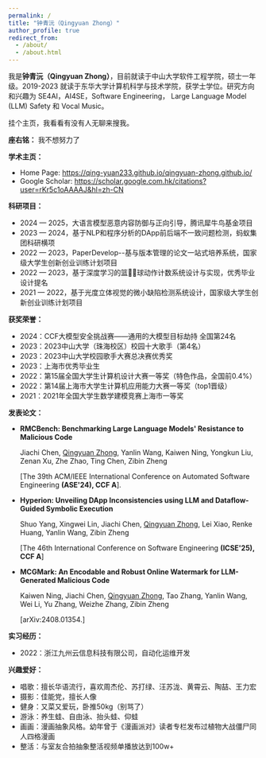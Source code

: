 ```yaml
---
permalink: /
title: "钟青沅（Qingyuan Zhong）"
author_profile: true
redirect_from: 
  - /about/
  - /about.html
---
```


我是**钟青沅（Qingyuan Zhong）**，目前就读于中山大学软件工程学院，硕士一年级。2019-2023 就读于东华大学计算机科学与技术学院，获学士学位。研究方向和兴趣为 SE4AI，AI4SE，Software Engineering， Large Language Model (LLM) Safety 和 Vocal Music。

挂个主页，我看看有没有人无聊来搜我。


**座右铭：** 我不想努力了

**学术主页：**
- Home Page: https://qing-yuan233.github.io/qingyuan-zhong.github.io/
- Google Scholar: https://scholar.google.com.hk/citations?user=rKr5c1oAAAAJ&hl=zh-CN

**科研项目：**
- 2024 — 2025，大语言模型恶意内容防御与正向引导，腾讯犀牛鸟基金项目
- 2023 — 2024，基于NLP和程序分析的DApp前后端不一致问题检测，蚂蚁集团科研横项
- 2022 — 2023，PaperDevelop--基与版本管理的论文一站式培养系统，国家级大学生创新创业训练计划项目
- 2022 — 2023，基于深度学习的篮🐔🏀球动作计数系统设计与实现，优秀毕业设计提名
- 2021 — 2022，基于光度立体视觉的微小缺陷检测系统设计，国家级大学生创新创业训练计划项目

**获奖荣誉：**
- 2024：CCF大模型安全挑战赛——通用的大模型目标劫持 全国第24名
- 2023：2023中山大学（珠海校区）校园十大歌手（第4名）
- 2023：2023中山大学校园歌手大赛总决赛优秀奖
- 2023：上海市优秀毕业生
- 2022：第15届全国大学生计算机设计大赛一等奖（特色作品，全国前0.4%）
- 2022：第14届上海市大学生计算机应用能力大赛一等奖（top1晋级）
- 2021：2021年全国大学生数学建模竞赛上海市一等奖

**发表论文：**
- **RMCBench: Benchmarking Large Language Models' Resistance to Malicious Code**

  Jiachi Chen, <u>Qingyuan Zhong</u>, Yanlin Wang, Kaiwen Ning, Yongkun Liu, Zenan Xu, Zhe Zhao, Ting Chen, Zibin Zheng

  [The 39th ACM/IEEE International Conference on Automated Software Engineering **(ASE'24), CCF A**].


- **Hyperion: Unveiling DApp Inconsistencies using LLM and Dataflow-Guided Symbolic Execution**

  Shuo Yang, Xingwei Lin, Jiachi Chen, <u>Qingyuan Zhong</u>, Lei Xiao, Renke Huang, Yanlin Wang, Zibin Zheng

  [The 46th International Conference on Software Engineering **(ICSE'25), CCF A**]

- **MCGMark: An Encodable and Robust Online Watermark for LLM-Generated Malicious Code**

  Kaiwen Ning, Jiachi Chen, <u>Qingyuan Zhong</u>, Tao Zhang, Yanlin Wang, Wei Li, Yu Zhang, Weizhe Zhang, Zibin Zheng

  [arXiv:2408.01354.]

**实习经历：**
- 2022：浙江九州云信息科技有限公司，自动化运维开发

**兴趣爱好：**
- 唱歌：擅长华语流行，喜欢周杰伦、苏打绿、汪苏泷、黄霄云、陶喆、王力宏
- 摄影：佳能党，擅长人像
- 健身：又菜又爱玩，卧推50kg（别骂了）
- 游泳：养生蛙、自由泳、抬头蛙、仰蛙
- 画画：漫画抽象风格。幼年曾于《漫画派对》读者专栏发布过植物大战僵尸同人四格漫画
- 整活：与室友合拍抽象整活视频单播放达到100w+



<!-- This is the front page of a website that is powered by the [Academic Pages template](https://github.com/academicpages/academicpages.github.io) and hosted on GitHub pages. [GitHub pages](https://pages.github.com) is a free service in which websites are built and hosted from code and data stored in a GitHub repository, automatically updating when a new commit is made to the respository. This template was forked from the [Minimal Mistakes Jekyll Theme](https://mmistakes.github.io/minimal-mistakes/) created by Michael Rose, and then extended to support the kinds of content that academics have: publications, talks, teaching, a portfolio, blog posts, and a dynamically-generated CV. You can fork [this repository](https://github.com/academicpages/academicpages.github.io) right now, modify the configuration and markdown files, add your own PDFs and other content, and have your own site for free, with no ads! An older version of this template powers my own personal website at [stuartgeiger.com](http://stuartgeiger.com), which uses [this Github repository](https://github.com/staeiou/staeiou.github.io).

A data-driven personal website
======
Like many other Jekyll-based GitHub Pages templates, Academic Pages makes you separate the website's content from its form. The content & metadata of your website are in structured markdown files, while various other files constitute the theme, specifying how to transform that content & metadata into HTML pages. You keep these various markdown (.md), YAML (.yml), HTML, and CSS files in a public GitHub repository. Each time you commit and push an update to the repository, the [GitHub pages](https://pages.github.com/) service creates static HTML pages based on these files, which are hosted on GitHub's servers free of charge.

Many of the features of dynamic content management systems (like Wordpress) can be achieved in this fashion, using a fraction of the computational resources and with far less vulnerability to hacking and DDoSing. You can also modify the theme to your heart's content without touching the content of your site. If you get to a point where you've broken something in Jekyll/HTML/CSS beyond repair, your markdown files describing your talks, publications, etc. are safe. You can rollback the changes or even delete the repository and start over -- just be sure to save the markdown files! Finally, you can also write scripts that process the structured data on the site, such as [this one](https://github.com/academicpages/academicpages.github.io/blob/master/talkmap.ipynb) that analyzes metadata in pages about talks to display [a map of every location you've given a talk](https://academicpages.github.io/talkmap.html).

Getting started
======
1. Register a GitHub account if you don't have one and confirm your e-mail (required!)
1. Fork [this repository](https://github.com/academicpages/academicpages.github.io) by clicking the "fork" button in the top right. 
1. Go to the repository's settings (rightmost item in the tabs that start with "Code", should be below "Unwatch"). Rename the repository "[your GitHub username].github.io", which will also be your website's URL.
1. Set site-wide configuration and create content & metadata (see below -- also see [this set of diffs](http://archive.is/3TPas) showing what files were changed to set up [an example site](https://getorg-testacct.github.io) for a user with the username "getorg-testacct")
1. Upload any files (like PDFs, .zip files, etc.) to the files/ directory. They will appear at https://[your GitHub username].github.io/files/example.pdf.  
1. Check status by going to the repository settings, in the "GitHub pages" section

Site-wide configuration
------
The main configuration file for the site is in the base directory in [_config.yml](https://github.com/academicpages/academicpages.github.io/blob/master/_config.yml), which defines the content in the sidebars and other site-wide features. You will need to replace the default variables with ones about yourself and your site's github repository. The configuration file for the top menu is in [_data/navigation.yml](https://github.com/academicpages/academicpages.github.io/blob/master/_data/navigation.yml). For example, if you don't have a portfolio or blog posts, you can remove those items from that navigation.yml file to remove them from the header. 

Create content & metadata
------
For site content, there is one markdown file for each type of content, which are stored in directories like _publications, _talks, _posts, _teaching, or _pages. For example, each talk is a markdown file in the [_talks directory](https://github.com/academicpages/academicpages.github.io/tree/master/_talks). At the top of each markdown file is structured data in YAML about the talk, which the theme will parse to do lots of cool stuff. The same structured data about a talk is used to generate the list of talks on the [Talks page](https://academicpages.github.io/talks), each [individual page](https://academicpages.github.io/talks/2012-03-01-talk-1) for specific talks, the talks section for the [CV page](https://academicpages.github.io/cv), and the [map of places you've given a talk](https://academicpages.github.io/talkmap.html) (if you run this [python file](https://github.com/academicpages/academicpages.github.io/blob/master/talkmap.py) or [Jupyter notebook](https://github.com/academicpages/academicpages.github.io/blob/master/talkmap.ipynb), which creates the HTML for the map based on the contents of the _talks directory).

**Markdown generator**

I have also created [a set of Jupyter notebooks](https://github.com/academicpages/academicpages.github.io/tree/master/markdown_generator
) that converts a CSV containing structured data about talks or presentations into individual markdown files that will be properly formatted for the Academic Pages template. The sample CSVs in that directory are the ones I used to create my own personal website at stuartgeiger.com. My usual workflow is that I keep a spreadsheet of my publications and talks, then run the code in these notebooks to generate the markdown files, then commit and push them to the GitHub repository.

How to edit your site's GitHub repository
------
Many people use a git client to create files on their local computer and then push them to GitHub's servers. If you are not familiar with git, you can directly edit these configuration and markdown files directly in the github.com interface. Navigate to a file (like [this one](https://github.com/academicpages/academicpages.github.io/blob/master/_talks/2012-03-01-talk-1.md) and click the pencil icon in the top right of the content preview (to the right of the "Raw | Blame | History" buttons). You can delete a file by clicking the trashcan icon to the right of the pencil icon. You can also create new files or upload files by navigating to a directory and clicking the "Create new file" or "Upload files" buttons. 

Example: editing a markdown file for a talk
![Editing a markdown file for a talk](/images/editing-talk.png)

For more info
------
More info about configuring Academic Pages can be found in [the guide](https://academicpages.github.io/markdown/). The [guides for the Minimal Mistakes theme](https://mmistakes.github.io/minimal-mistakes/docs/configuration/) (which this theme was forked from) might also be helpful. -->
